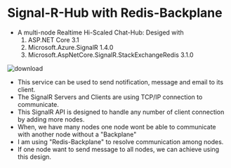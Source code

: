 # Signal-R-Hub with Redis-Backplane

- A multi-node Realtime Hi-Scaled Chat-Hub: Desiged with
  1. ASP.NET Core 3.1
  1. Microsoft.Azure.SignalR 1.4.0
  2. Microsoft.AspNetCore.SignalR.StackExchangeRedis 3.1.0


![download](https://user-images.githubusercontent.com/35859780/171971897-743f9fc8-62ba-4727-a760-b096e3dab5bf.png)


- This service can be used to send notification, message and email to its client.  
- The SignalR Servers and Clients are using TCP/IP connection to communicate.
- This SignalR API is designed to handle any number of client connection by adding more nodes.
- When, we have many nodes one node wont be able to communicate with another node without a "Backplane"
- I am using "Redis-Backplane" to resolve communication among nodes.
- If one node want to send message to all nodes, we can achieve using this design.
